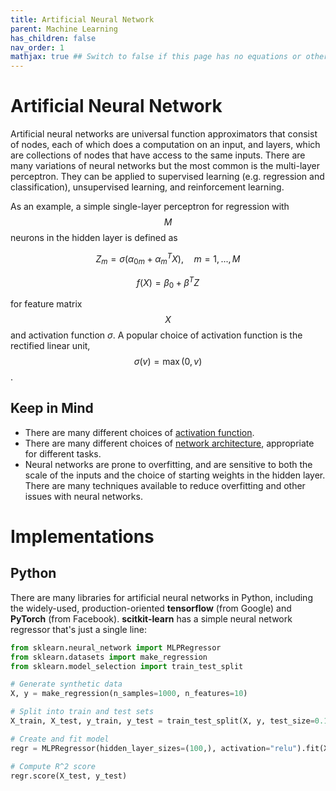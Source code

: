 ```yaml
---
title: Artificial Neural Network
parent: Machine Learning
has_children: false
nav_order: 1
mathjax: true ## Switch to false if this page has no equations or other math rendering.
---
```


# Artificial Neural Network

Artificial neural networks are universal function approximators that consist of nodes, each of which does a computation on an input, and layers, which are collections of nodes that have access to the same inputs. There are many variations of neural networks but the most common is the multi-layer perceptron. They can be applied to supervised learning (e.g. regression and classification), unsupervised learning, and reinforcement learning.

As an example, a simple single-layer perceptron for regression with $$M$$ neurons in the hidden layer is defined as

$$ Z_m = \sigma(\alpha_{0m} + \alpha_{m}^TX), \quad m = 1, ..., M $$

$$ f(X) = \beta_0 + \beta^TZ $$

for feature matrix $$X$$ and activation function $\sigma$. A popular choice of activation function is the rectified linear unit, $$\sigma(v) = \max(0, v)$$.

## Keep in Mind

- There are many different choices of [activation function](https://en.wikipedia.org/wiki/Activation_function).
- There are many different choices of [network architecture](https://towardsdatascience.com/the-mostly-complete-chart-of-neural-networks-explained-3fb6f2367464), appropriate for different tasks.
- Neural networks are prone to overfitting, and are sensitive to both the scale of the inputs and the choice of starting weights in the hidden layer. There are many techniques available to reduce overfitting and other issues with neural networks.

# Implementations

## Python

There are many libraries for artificial neural networks in Python, including the widely-used, production-oriented **tensorflow** (from Google) and **PyTorch** (from Facebook). **scitkit-learn** has a simple neural network regressor that's just a single line:

```python
from sklearn.neural_network import MLPRegressor
from sklearn.datasets import make_regression
from sklearn.model_selection import train_test_split

# Generate synthetic data
X, y = make_regression(n_samples=1000, n_features=10)

# Split into train and test sets
X_train, X_test, y_train, y_test = train_test_split(X, y, test_size=0.1)

# Create and fit model
regr = MLPRegressor(hidden_layer_sizes=(100,), activation="relu").fit(X_train, y_train)

# Compute R^2 score
regr.score(X_test, y_test)

```
